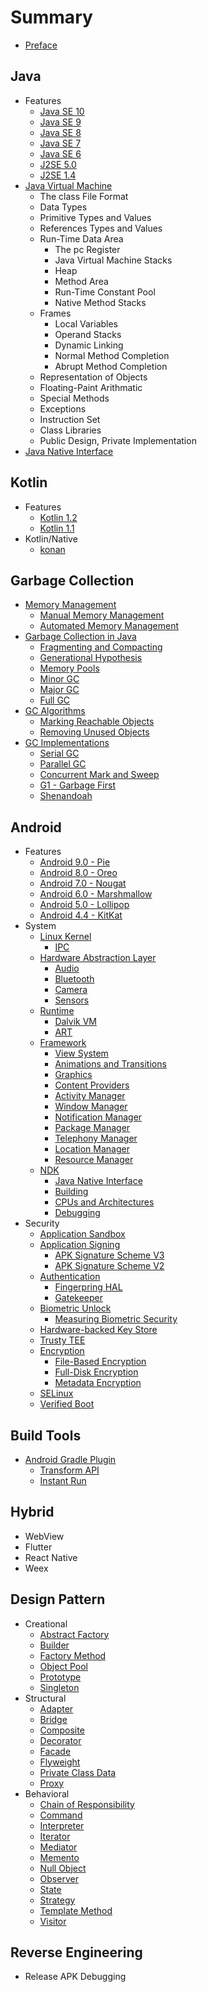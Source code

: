 # Summary

* [Preface](README.md)

## Java
* Features
    * [Java SE 10](content/java/features/java-se-10/README.md)
    * [Java SE 9](content/java/features/java-se-9/README.md)
    * [Java SE 8](content/java/features/java-se-8/README.md)
    * [Java SE 7](content/java/features/java-se-7/README.md)
    * [Java SE 6](content/java/features/java-se-6/README.md)
    * [J2SE 5.0](content/java/features/j2se-5.0/README.md)
    * [J2SE 1.4](content/java/features/j2se-1.4/README.md)
* [Java Virtual Machine](content/java/jvm/README.md)
    * The class File Format
    * Data Types
    * Primitive Types and Values
    * References Types and Values
    * Run-Time Data Area
        * The pc Register
        * Java Virtual Machine Stacks
        * Heap
        * Method Area
        * Run-Time Constant Pool
        * Native Method Stacks
    * Frames
        * Local Variables
        * Operand Stacks
        * Dynamic Linking
        * Normal Method Completion
        * Abrupt Method Completion
    * Representation of Objects
    * Floating-Paint Arithmatic
    * Special Methods
    * Exceptions
    * Instruction Set
    * Class Libraries
    * Public Design, Private Implementation
* [Java Native Interface](content/java/jni/README.md)

## Kotlin
* Features
    * [Kotlin 1.2](content/kotlin/features/1.2/README.md)
    * [Kotlin 1.1](content/kotlin/features/1.1/README.md)
* Kotlin/Native
    * [konan](content/kotlin/konan.md)

## Garbage Collection
* [Memory Management](content/garbage-collection/memory-management/README.md)
    * [Manual Memory Management](content/garbage-collection/memory-management/manual.md)
    * [Automated Memory Management](content/garbage-collection/memory-management/automated.md)
* [Garbage Collection in Java](content/garbage-collection/gc-in-java/README.md)
    * [Fragmenting and Compacting](content/garbage-collection/gc-in-java/fragmenting-and-compacting.md)
    * [Generational Hypothesis](content/garbage-collection/gc-in-java/generational-hypothesis.md)
    * [Memory Pools](content/garbage-collection/gc-in-java/memory-pools.md)
    * [Minor GC](content/garbage-collection/gc-in-java/minor-gc.md)
    * [Major GC](content/garbage-collection/gc-in-java/major-gc.md)
    * [Full GC](content/garbage-collection/gc-in-java/full-gc.md)
* [GC Algorithms](content/garbage-collection/gc-algorithms/README.md)
    * [Marking Reachable Objects](content/garbage-collection/gc-algorithms/marking-reachable-objects.md)
    * [Removing Unused Objects](content/garbage-collection/gc-algorithms/removing-unused-objects.md)
* [GC Implementations](content/garbage-collection/gc-implementations/README.md)
    * [Serial GC](content/garbage-collection/gc-implementations/serial-gc.md)
    * [Parallel GC](content/garbage-collection/gc-implementations/parallel-gc.md)
    * [Concurrent Mark and Sweep](content/garbage-collection/gc-implementations/concurrent-mark-and-sweep.md)
    * [G1 - Garbage First](content/garbage-collection/gc-implementations/g1.md)
    * [Shenandoah](content/garbage-collection/gc-implementations/shenandoah.md)

## Android
* Features
    * [Android 9.0 - Pie](content/android/features/9.0/README.md)
    * [Android 8.0 - Oreo](content/android/features/8.0/README.md)
    * [Android 7.0 - Nougat](content/android/features/7.0/README.md)
    * [Android 6.0 - Marshmallow](content/android/features/6.0/README.md)
    * [Android 5.0 - Lollipop](content/android/features/5.0/README.md)
    * [Android 4.4 - KitKat](content/android/features/4.4/README.md)
* System
    * [Linux Kernel](content/android/system/kernel/README.md)
        * [IPC](content/android/system/kernel/ipc.md)
    * [Hardware Abstraction Layer](content/android/system/hal/README.md)
        * [Audio](content/android/system/hal/audio.md)
        * [Bluetooth](content/android/system/hal/bluetooth.md)
        * [Camera](content/android/system/hal/camera.md)
        * [Sensors](content/android/system/hal/sensors.md)
    * [Runtime](content/android/system/runtime/README.md)
        * [Dalvik VM](content/android/system/runtime/dalvik.md)
        * [ART](content/android/system/runtime/art.md)
    * [Framework](content/android/system/framework/README.md)
        * [View System](content/android/system/framework/view-system.md)
        * [Animations and Transitions](content/android/system/framework/animations-and-transitions.md)
        * [Graphics](content/android/system/framework/graphics.md)
        * [Content Providers](content/android/system/framework/content-providers.md)
        * [Activity Manager](content/android/system/framework/activity-manager.md)
        * [Window Manager](content/android/system/framework/window-manager.md)
        * [Notification Manager](content/android/system/framework/notification-manager.md)
        * [Package Manager](content/android/system/framework/package-manager.md)
        * [Telephony Manager](content/android/system/framework/telephony-manager.md)
        * [Location Manager](content/android/system/framework/location-manager.md)
        * [Resource Manager](content/android/system/framework/resource-manager.md)
    * [NDK](content/android/system/ndk/README.md)
        * [Java Native Interface](content/android/system/ndk/jni.md)
        * [Building](content/android/system/ndk/building.md)
        * [CPUs and Architectures](content/android/system/ndk/cpus-and-architectures.md)
        * [Debugging](content/android/system/ndk/debugging.md)
* Security
    * [Application Sandbox](content/android/security/app-sandbox.md)
    * [Application Signing](content/android/security/app-signing/README.md)
        * [APK Signature Scheme V3](content/android/security/apk-signing/v3.md)
        * [APK Signature Scheme V2](content/android/security/apk-signing/v2.md)
    * [Authentication](content/android/security/authentication/README.md)
        * [Fingerpring HAL](content/android/security/authentication/fingerprint-hal.md)
        * [Gatekeeper](content/android/security/authentication/gatekeeper.md)
    * [Biometric Unlock](content/android/security/biometric/README.md)
        * [Measuring Biometric Security](content/android/security/biometric/measuring.md)
    * [Hardware-backed Key Store](content/android/security/keystore/README.md)
    * [Trusty TEE](content/android/security/trusty/README.md)
    * [Encryption](content/android/security/encryption/README.md)
        * [File-Based Encryption](content/android/security/encryption/file-based.md)
        * [Full-Disk Encryption](content/android/security/encryption/full-disk.md)
        * [Metadata Encryption](content/android/security/encryption/metadata.md)
    * [SELinux](content/android/security/selinux/README.md)
    * [Verified Boot](content/android/security/verified-boot/README.md)

## Build Tools
* [Android Gradle Plugin](content/build-tools/android-gradle-plugin/README.md)
    * [Transform API](content/build-tools/android-gradle-plugin/transform-api.md)
    * [Instant Run](content/build-tools/android-gradle-plugin/instant-run.md)

## Hybrid
* WebView
* Flutter
* React Native
* Weex

## Design Pattern
* Creational
    * [Abstract Factory](content/design-pattern/abstract-factory.md)
    * [Builder](content/design-pattern/builder.md)
    * [Factory Method](content/design-pattern/factory-method.md)
    * [Object Pool](content/design-pattern/object-pool.md)
    * [Prototype](content/design-pattern/prototype.md)
    * [Singleton](content/design-pattern/singleton.md)
* Structural
    * [Adapter](content/design-pattern/adapter.md)
    * [Bridge](content/design-pattern/bridge.md)
    * [Composite](content/design-pattern/composite.md)
    * [Decorator](content/design-pattern/decorator.md)
    * [Facade](content/design-pattern/facade.md)
    * [Flyweight](content/design-pattern/flyweight.md)
    * [Private Class Data](content/design-pattern/private-class-data.md)
    * [Proxy](content/design-pattern/proxy.md)
* Behavioral
    * [Chain of Responsibility](content/design-pattern/chain-of-responsibility.md)
    * [Command](content/design-pattern/command.md)
    * [Interpreter](content/design-pattern/interpreter.md)
    * [Iterator](content/design-pattern/iterator.md)
    * [Mediator](content/design-pattern/mediator.md)
    * [Memento](content/design-pattern/memento.md)
    * [Null Object](content/design-pattern/null-object.md)
    * [Observer](content/design-pattern/observer.md)
    * [State](content/design-pattern/state.md)
    * [Strategy](content/design-pattern/strategy.md)
    * [Template Method](content/design-pattern/template-method.md)
    * [Visitor](content/design-pattern/visitor.md)

## Reverse Engineering
* Release APK Debugging

